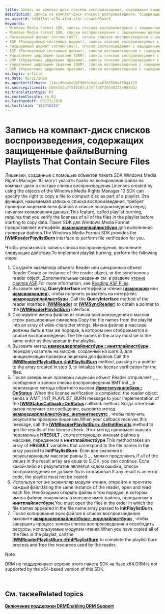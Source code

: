 ```yaml
---
title: Запись на компакт-диск списков воспроизведения, содержащих защищенные файлы
description: Запись на компакт-диск списков воспроизведения, содержащих защищенные файлы
ms.assetid: 0d9415a1-a154-4fe4-af4c-cce4cb05ade5
keywords:
- Windows Media Format SDK, запись списков воспроизведения с защищенными файлами
- Windows Media Format SDK, списки воспроизведения с защищенными файлами
- Расширенный формат систем (ASF), запись списков воспроизведения с защищенными файлами
- ASF (Расширенный системный формат), запись списков воспроизведения с защищенными файлами
- Расширенный формат систем (ASF), списки воспроизведения с защищенными файлами
- ASF (Расширенный системный формат), списки воспроизведения с защищенными файлами
- Управление цифровыми правами (DRM), запись списков воспроизведения с защищенными файлами
- DRM (Управление цифровыми правами), запись списков воспроизведения с защищенными файлами
- Управление цифровыми правами (DRM), списки воспроизведения с защищенными файлами
- DRM (Управление цифровыми правами), списки воспроизведения с защищенными файлами
ms.topic: article
ms.date: 05/31/2018
ms.openlocfilehash: 214c1dbd4ee08f90b3e5e8aa6186508af5044f29
ms.sourcegitcommit: b04e152a7f51618fc174ffa872654623fe088db2
ms.translationtype: MT
ms.contentlocale: ru-RU
ms.lasthandoff: 05/21/2020
ms.locfileid: "105710251"
---
```

# <a name="burning-playlists-that-contain-secure-files"></a><span data-ttu-id="5e75b-113">Запись на компакт-диск списков воспроизведения, содержащих защищенные файлы</span><span class="sxs-lookup"><span data-stu-id="5e75b-113">Burning Playlists That Contain Secure Files</span></span>

<span data-ttu-id="5e75b-114">Лицензии, созданные с помощью объектов пакета SDK Windows Media Rights Manager 10, могут указать право на копирование файла на компакт-диск в составе списка воспроизведения.</span><span class="sxs-lookup"><span data-stu-id="5e75b-114">Licenses created by using the objects of the Windows Media Rights Manager 10 SDK can specify the right to copy a file to compact disc as part of a playlist.</span></span> <span data-ttu-id="5e75b-115">Эта функция, называемая записью списка воспроизведения, требует проверки лицензий всех файлов в списке воспроизведения перед началом копирования данных.</span><span class="sxs-lookup"><span data-stu-id="5e75b-115">This feature, called playlist burning, requires that you verify the licenses of all of the files in the playlist before starting to copy data.</span></span> <span data-ttu-id="5e75b-116">Пакет SDK для Windows Media Format предоставляет интерфейс [**ивмреадерплайлистбурн**](/previous-versions/windows/desktop/api/wmsdkidl/nn-wmsdkidl-iwmreaderplaylistburn) для выполнения проверки файлов.</span><span class="sxs-lookup"><span data-stu-id="5e75b-116">The Windows Media Format SDK provides the [**IWMReaderPlaylistBurn**](/previous-versions/windows/desktop/api/wmsdkidl/nn-wmsdkidl-iwmreaderplaylistburn) interface to perform file verification for you.</span></span>

<span data-ttu-id="5e75b-117">Чтобы реализовать запись списка воспроизведения, выполните следующие действия.</span><span class="sxs-lookup"><span data-stu-id="5e75b-117">To implement playlist burning, perform the following steps:</span></span>

1.  <span data-ttu-id="5e75b-118">Создайте экземпляр объекта Reader или синхронный объект Reader.</span><span class="sxs-lookup"><span data-stu-id="5e75b-118">Create an instance of the reader object, or the synchronous reader object.</span></span> <span data-ttu-id="5e75b-119">Дополнительные сведения см. в разделе [чтение файлов ASF](reading-asf-files.md).</span><span class="sxs-lookup"><span data-stu-id="5e75b-119">For more information, see [Reading ASF Files](reading-asf-files.md).</span></span>
2.  <span data-ttu-id="5e75b-120">Вызовите метод **QueryInterface** интерфейса чтения ([**ивмреадер**](/previous-versions/windows/desktop/api/wmsdkidl/nn-wmsdkidl-iwmreader) или [**ивмсинкреадер**](/previous-versions/windows/desktop/api/wmsdkidl/nn-wmsdkidl-iwmsyncreader)), чтобы получить указатель на интерфейс [**ивмреадерплайлистбурн**](/previous-versions/windows/desktop/api/wmsdkidl/nn-wmsdkidl-iwmreaderplaylistburn) .</span><span class="sxs-lookup"><span data-stu-id="5e75b-120">Call the **QueryInterface** method of the reader interface ([**IWMReader**](/previous-versions/windows/desktop/api/wmsdkidl/nn-wmsdkidl-iwmreader) or [**IWMSyncReader**](/previous-versions/windows/desktop/api/wmsdkidl/nn-wmsdkidl-iwmsyncreader)) to obtain a pointer to the [**IWMReaderPlaylistBurn**](/previous-versions/windows/desktop/api/wmsdkidl/nn-wmsdkidl-iwmreaderplaylistburn) interface.</span></span>
3.  <span data-ttu-id="5e75b-121">Скопируйте имена файлов из списка воспроизведения в массив строк расширенных символов.</span><span class="sxs-lookup"><span data-stu-id="5e75b-121">Copy the file names from the playlist into an array of wide-character strings.</span></span> <span data-ttu-id="5e75b-122">Имена файлов в массиве должны быть в том же порядке, в котором они отображаются в списке воспроизведения.</span><span class="sxs-lookup"><span data-stu-id="5e75b-122">The file names in the array must be in the same order as they appear in the playlist.</span></span>
4.  <span data-ttu-id="5e75b-123">Вызовите метод [**ивмреадерплайлистбурн:: инитплайлистбурн**](/previous-versions/windows/desktop/api/Wmsdkidl/nf-wmsdkidl-iwmreaderplaylistburn-initplaylistburn) , передав указатель на массив, созданный на шаге 3, для инициализации проверки лицензии для файлов.</span><span class="sxs-lookup"><span data-stu-id="5e75b-123">Call the [**IWMReaderPlaylistBurn::InitPlaylistBurn**](/previous-versions/windows/desktop/api/Wmsdkidl/nf-wmsdkidl-iwmreaderplaylistburn-initplaylistburn) method, passing in a pointer to the array created in step 3, to initialize the license verification for the files.</span></span>
5.  <span data-ttu-id="5e75b-124">После завершения проверки лицензии объект Reader отправляет \_ \_ сообщение о записи списка воспроизведения ВМТ init \_ в реализацию метода обратного вызова [**Ивмстатускаллбакк:: OnStatus**](/previous-versions/windows/desktop/api/Wmsdkidl/nf-wmsdkidl-iwmstatuscallback-onstatus) .</span><span class="sxs-lookup"><span data-stu-id="5e75b-124">When the license verification is completed, the reader object sends a WMT\_INIT\_PLAYLIST\_BURN message to your implementation of the [**IWMStatusCallback::OnStatus**](/previous-versions/windows/desktop/api/Wmsdkidl/nf-wmsdkidl-iwmstatuscallback-onstatus) callback method.</span></span> <span data-ttu-id="5e75b-125">Когда ответный вызов получает это сообщение, вызовите метод [**ивмреадерплайлистбурн:: жетинитресултс**](/previous-versions/windows/desktop/api/Wmsdkidl/nf-wmsdkidl-iwmreaderplaylistburn-getinitresults) , чтобы получить результаты проверки лицензии.</span><span class="sxs-lookup"><span data-stu-id="5e75b-125">When your callback receives this message, call the [**IWMReaderPlaylistBurn::GetInitResults**](/previous-versions/windows/desktop/api/Wmsdkidl/nf-wmsdkidl-iwmreaderplaylistburn-getinitresults) method to get the results of the license check.</span></span> <span data-ttu-id="5e75b-126">Этот метод принимает массив переменных **HRESULT** , соответствующих именам файлов в массиве, переданном в **инитплайлистбурн**.</span><span class="sxs-lookup"><span data-stu-id="5e75b-126">This method takes an array of **HRESULT** variables that correspond to the file names in the array passed to **InitPlaylistBurn**.</span></span> <span data-ttu-id="5e75b-127">Если все значения в результирующем массиве равны S \_ , можно продолжить.</span><span class="sxs-lookup"><span data-stu-id="5e75b-127">If all of the values in the result array are equal to S\_OK, you can continue.</span></span> <span data-ttu-id="5e75b-128">Если какой-либо из результатов является кодом ошибки, список воспроизведения не должен быть скопирован.</span><span class="sxs-lookup"><span data-stu-id="5e75b-128">If any result is an error code, the playlist must not be copied.</span></span>
6.  <span data-ttu-id="5e75b-129">Используя тот же экземпляр модуля чтения, откройте и прочтите каждый файл.</span><span class="sxs-lookup"><span data-stu-id="5e75b-129">Using the same instance of the reader, open and read each file.</span></span> <span data-ttu-id="5e75b-130">Необходимо открыть файлы в том порядке, в котором имена файлов появлялись в массиве имен файлов, переданном в **инитплайлистбурн**.</span><span class="sxs-lookup"><span data-stu-id="5e75b-130">You must open the files in the order in which the file names appeared in the file name array passed to **InitPlaylistBurn**.</span></span>
7.  <span data-ttu-id="5e75b-131">После копирования всех файлов в список воспроизведения вызовите [**ивмреадерплайлистбурн:: ендплайлистбурн**](/previous-versions/windows/desktop/api/Wmsdkidl/nf-wmsdkidl-iwmreaderplaylistburn-endplaylistburn) , чтобы завершить процесс записи списка воспроизведения и освободить ресурсы, используемые модулем чтения.</span><span class="sxs-lookup"><span data-stu-id="5e75b-131">When you have copied all of the files in the playlist, call the [**IWMReaderPlaylistBurn::EndPlaylistBurn**](/previous-versions/windows/desktop/api/Wmsdkidl/nf-wmsdkidl-iwmreaderplaylistburn-endplaylistburn) to complete the playlist burn process and free the resources used by the reader.</span></span>

> [!Note]  
> <span data-ttu-id="5e75b-132">DRM не поддерживает версию этого пакета SDK на базе x64.</span><span class="sxs-lookup"><span data-stu-id="5e75b-132">DRM is not supported by the x64-based version of this SDK.</span></span>

 

## <a name="related-topics"></a><span data-ttu-id="5e75b-133">См. также</span><span class="sxs-lookup"><span data-stu-id="5e75b-133">Related topics</span></span>

<dl> <dt>

[<span data-ttu-id="5e75b-134">**Включение поддержки DRM**</span><span class="sxs-lookup"><span data-stu-id="5e75b-134">**Enabling DRM Support**</span></span>](enabling-drm-support.md)
</dt> </dl>

 

 




